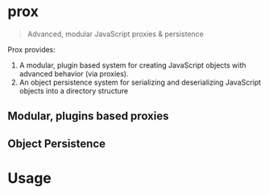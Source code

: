 # prox

> Advanced, modular JavaScript proxies & persistence

Prox provides:
1. A modular, plugin based system for creating JavaScript objects with advanced behavior (via proxies).
2. An object persistence system for serializing and deserializing JavaScript objects into a directory structure

## Modular, plugins based proxies



## Object Persistence



# Usage
